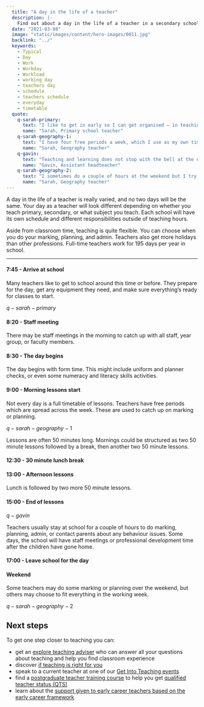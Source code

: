 ```yaml
---
  title: "A day in the life of a teacher"
  description: |-
    Find out about a day in the life of a teacher in a secondary school, including an example of teacher working hours and their day to day routine.
  date: "2021-03-08"
  image: "static/images/content/hero-images/0011.jpg"
  backlink: "../"
  keywords:
    - Typical
    - Day
    - Work
    - Workday
    - Workload
    - working day
    - teachers day
    - schedule
    - teachers schedule
    - everyday
    - timetable
  quote:
    q-sarah-primary:
      text: "I like to get in early so I can get organised — in teaching, preparation is everything."
      name: "Sarah, Primary school teacher"
    q-sarah-geography-1:
      text: "I have four free periods a week, which I use as my own time."
      name: "Sarah, Geography teacher"
    q-gavin:
      text: "Teaching and learning does not stop with the bell at the end of the school day."
      name: "Gavin, Assistant headteacher"
    q-sarah-geography-2:
      text: "I sometimes do a couple of hours at the weekend but I try to keep my weekends free to make sure I have some real downtime."
      name: "Sarah, Geography teacher"
---
```


A day in the life of a teacher is really varied, and no two days will be the same. Your day as a teacher will look different depending on whether you teach primary, secondary, or what subject you teach. Each school will have its own schedule and different responsibilities outside of teaching hours.

Aside from classroom time, teaching is quite flexible. You can choose when you do your marking, planning, and admin. Teachers also get more holidays than other professions. Full-time teachers work for 195 days per year in school.

----

#### 7:45 - Arrive at school

Many teachers like to get to school around this time or before. They prepare for the day, get any equipment they need, and make sure everything’s ready for classes to start.

$q-sarah-primary$

#### 8:20 - Staff meeting

There may be staff meetings in the morning to catch up with all staff, year group, or faculty members.

#### 8:30 - The day begins

The day begins with form time. This might include uniform and planner checks, or even some numeracy and literacy skills activities.

#### 9:00 - Morning lessons start

Not every day is a full timetable of lessons. Teachers have free periods which are spread across the week. These are used to catch up on marking or planning.

$q-sarah-geography-1$

Lessons are often 50 minutes long. Mornings could be structured as two 50 minute lessons followed by a break, then another two 50 minute lessons.

#### 12:30 - 30 minute lunch break

#### 13:00 - Afternoon lessons

Lunch is followed by two more 50 minute lessons.

#### 15:00 - End of lessons

$q-gavin$

Teachers usually stay at school for a couple of hours to do marking, planning, admin, or contact parents about any behaviour issues. Some days, the school will have staff meetings or professional development time after the children have gone home.

#### 17:00 - Leave school for the day

#### Weekend

Some teachers may do some marking or planning over the weekend, but others may choose to fit everything in the working week.

$q-sarah-geography-2$

<section class="clearfix">
  <h2 id="next-steps">Next steps</h2>

<p>To get one step closer to teaching you can:</p> 
  <ul>
    <li>get an <a href="/explore-teaching-advisers">explore teaching adviser</a> who can answer all your questions about teaching and help you find classroom experience</li>
    <li>discover <a href="/is-teaching-right-for-me">if teaching is right for you</a></li>
    <li>speak to a current teacher at one of our <a href="/events/about-get-into-teaching-events">Get Into Teaching events</a></li>
    <li>find a <a href="https://www.gov.uk/find-postgraduate-teacher-training-courses">postgraduate teacher training course</a> to help you get <a href="/train-to-be-a-teacher/what-is-qts">qualified teacher status (QTS)</a></li>
    <li>learn about the <a href="/support-for-early-career-teachers">support given to early career teachers based on the early career framework</a></li>
  </ul>
</section>
